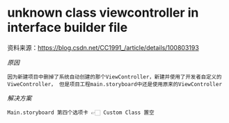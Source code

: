 # unknown class viewcontroller in interface builder file

资料来源：https://blog.csdn.net/CC1991_/article/details/100803193

*原因*

```
因为新建项目中删掉了系统自动创建的那个ViewController，新建并使用了开发者自定义的ViweController， 但是项目工程main.storyboard中还是使用原来的ViewController
```

*解决方案*

```
Main.storyboard 第四个选项卡 👉🏻 Custom Class 置空
```



